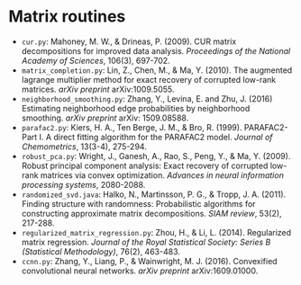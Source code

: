 # Matrix routines

 - `cur.py`: Mahoney, M. W., & Drineas, P. (2009). CUR matrix decompositions for improved data analysis. *Proceedings of the National Academy of Sciences*, 106(3), 697-702.
 - `matrix_completion.py`: Lin, Z., Chen, M., & Ma, Y. (2010). The augmented lagrange multiplier method for exact recovery of corrupted low-rank matrices. *arXiv preprint* arXiv:1009.5055.
 - `neighborhood_smoothing.py`: Zhang, Y., Levina, E. and Zhu, J. (2016) Estimating neighborhood edge probabilities by neighborhood smoothing. *arXiv preprint* arXiv: 1509.08588.
 - `parafac2.py`: Kiers, H. A., Ten Berge, J. M., & Bro, R. (1999). PARAFAC2-Part I. A direct fitting algorithm for the PARAFAC2 model. *Journal of Chemometrics*, 13(3-4), 275-294.
 - `robust_pca.py`: Wright, J., Ganesh, A., Rao, S., Peng, Y., & Ma, Y. (2009). Robust principal component analysis: Exact recovery of corrupted low-rank matrices via convex optimization. *Advances in neural information processing systems*, 2080-2088.
 - `randomized_svd.java`: Halko, N., Martinsson, P. G., & Tropp, J. A. (2011). Finding structure with randomness: Probabilistic algorithms for constructing approximate matrix decompositions. *SIAM review*, 53(2), 217-288.
 - `regularized_matrix_regression.py`: Zhou, H., & Li, L. (2014). Regularized matrix regression. *Journal of the Royal Statistical Society: Series B (Statistical Methodology)*, 76(2), 463-483.
 - `ccnn.py`: Zhang, Y., Liang, P., & Wainwright, M. J. (2016). Convexified convolutional neural networks. *arXiv preprint* arXiv:1609.01000.


